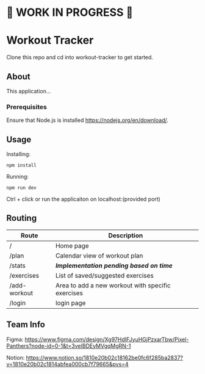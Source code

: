 # :construction: WORK IN PROGRESS :construction:

# Workout Tracker
Clone this repo and cd into workout-tracker to get started.

## About
This application...

### Prerequisites
Ensure that Node.js is installed https://nodejs.org/en/download/.

## Usage

Installing:

```
npm install
```

Running:

```
npm run dev
```

Ctrl + click or run the applicaiton on localhost:(provided port)

## Routing 
| Route      | Description      |
| ------------- | ------------- |
| / | Home page |
| /plan | Calendar view of workout plan |
| /stats | ***Implementation pending based on time***  |
| /exercises | List of saved/suggested exercises | 
| /add-workout | Area to add a new workout with specific exercises |
| /login | login page |

## Team Info
Figma: https://www.figma.com/design/Xg97HdIFJyuHGjPzxarTbw/Pixel-Panthers?node-id=0-1&t=3veIBDEyMVgqMgRN-1

Notion: https://www.notion.so/1810e20b02c18162be0fc6f285ba2837?v=1810e20b02c1814abfea000cb7f79665&pvs=4

